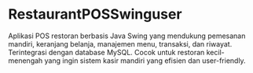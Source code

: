 # RestaurantPOSSwinguser
Aplikasi POS restoran berbasis Java Swing yang mendukung pemesanan mandiri, keranjang belanja, manajemen menu, transaksi, dan riwayat. Terintegrasi dengan database MySQL. Cocok untuk restoran kecil-menengah yang ingin sistem kasir mandiri yang efisien dan user-friendly.
